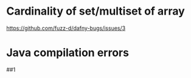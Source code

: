 # Cardinality of set/multiset of array

https://github.com/fuzz-d/dafny-bugs/issues/3

# Java compilation errors

##1

